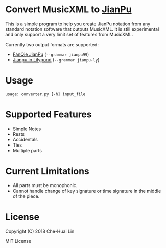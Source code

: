 # Convert MusicXML to [JianPu](https://en.wikipedia.org/wiki/Numbered_musical_notation)

This is a simple program to help you create JianPu notation from any standard
notation software that outputs MusicXML.  It is still experimental and only
support a very limit set of features from MusicXML.

Currently two output formats are supported:

- [FanQie JianPu](http://zhipu.lezhi99.com/Zhipu-index.html)
  (`--grammar jianpu99`)
- [Jianpu in Lilypond](http://ssb22.user.srcf.net/mwrhome/jianpu-ly.html)
  (`--grammar jianpu-ly`)

# Usage

    usage: converter.py [-h] input_file

# Supported Features
- Simple Notes
- Rests
- Accidentals
- Ties
- Multiple parts

# Current Limitations
- All parts must be monophonic.
- Cannot handle change of key signature or time signature in the middle of the
  piece.

# License

Copyright (C) 2018 Che-Huai Lin

MIT License
